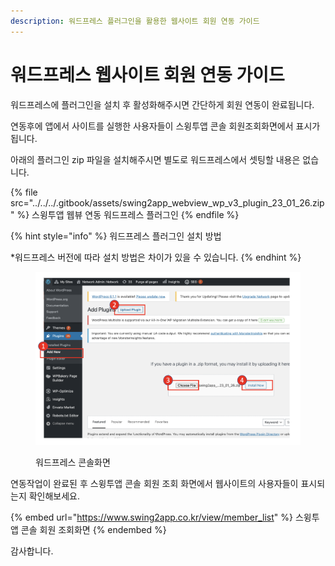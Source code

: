 ```yaml
---
description: 워드프레스 플러그인을 활용한 웹사이트 회원 연동 가이드
---
```


# 워드프레스 웹사이트 회원 연동 가이드

워드프레스에 플러그인을 설치 후 활성화해주시면 간단하게 회원 연동이 완료됩니다.

연동후에 앱에서 사이트를 실행한 사용자들이 스윙투앱 콘솔 회원조회화면에서 표시가됩니다.

아래의 플러그인 zip 파일을 설치해주시면 별도로 워드프레스에서 셋팅할 내용은 없습니다.

{% file src="../../../.gitbook/assets/swing2app_webview_wp_v3_plugin_23_01_26.zip" %}
스윙투앱 웹뷰 연동 워드프레스 플러그인
{% endfile %}

{% hint style="info" %}
워드프레스 플러그인 설치 방법

\*워드프레스 버전에 따라 설치 방법은 차이가 있을 수 있습니다.
{% endhint %}

<figure><img src="../../../.gitbook/assets/image (2).png" alt=""><figcaption><p>워드프레스 콘솔화면</p></figcaption></figure>



연동작업이 완료된 후 스윙투앱 콘솔 회원 조회 화면에서 웹사이트의 사용자들이 표시되는지 확인해보세요.

{% embed url="https://www.swing2app.co.kr/view/member_list" %}
스윙투앱 콘솔 회원 조회화면
{% endembed %}

감사합니다.

